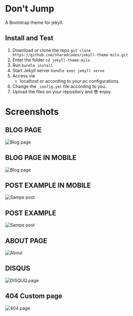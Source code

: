 # Don't Jump
A Bootstrap theme for jekyll.

## Install and Test

1. Download or clone the repo
   `git clone https://github.com/sharadcodes/jekyll-theme-milo.git`
2. Enter the folder
   `cd jekyll-theme-milo`
3. Run
   `bundle install`
4. Start Jekyll server
   `bundle exec jekyll serve`
5. Access via
   * localhost or according to your pc configurations.
6. Change the `_config.yml` file according to you.
7. Upload the files on your repository and :sunglasses: enjoy.


# Screenshots

## BLOG PAGE
![Blog page](https://github.com/sharadcodes/jekyll-theme-milo/raw/master/screenshots/1.png)
## BLOG PAGE IN MOBILE
![Blog page](https://github.com/sharadcodes/jekyll-theme-milo/raw/master/screenshots/2.png)
## POST EXAMPLE IN MOBILE
![Sampe post](https://github.com/sharadcodes/jekyll-theme-milo/raw/master/screenshots/3.png)
## POST EXAMPLE
![Sampe post](https://github.com/sharadcodes/jekyll-theme-milo/raw/master/screenshots/4.png)
## ABOUT PAGE
![About](https://github.com/sharadcodes/jekyll-theme-milo/raw/master/screenshots/5.png)
## DISQUS
![DISQUQ page](https://github.com/sharadcodes/jekyll-theme-milo/raw/master/screenshots/6.png)
## 404 Custom page
![404 page](https://github.com/sharadcodes/jekyll-theme-milo/raw/master/screenshots/6.png)
